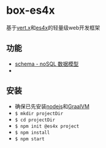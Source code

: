 # box-es4x
基于[vert.x](https://vertx.io)和[es4x](https://reactiverse.io/es4x/)的轻量级web开发框架

## 功能

* [schema - noSQL 数据模型](/schema.js)
* 
## 安装

* 确保已先安装[nodejs](https://nodejs.org/en/)和[GraalVM](https://www.graalvm.org/)
* `$ mkdir projectDir`
* `$ cd projectDir`
* `$ npm init @es4x project`
* `$ npm install`
* `$ npm start`
